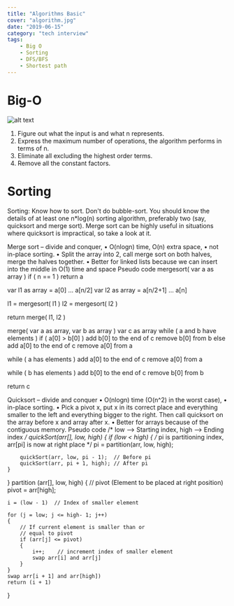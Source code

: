 ```yaml
---
title: "Algorithms Basic"
cover: "algorithm.jpg"
date: "2019-06-15"
category: "tech interview"
tags:
    - Big O
    - Sorting
    - DFS/BFS
    - Shortest path
---
```


# Big-O

![alt text](https://www.geeksforgeeks.org/wp-content/uploads/mypic.png) 

1.	Figure out what the input is and what n represents.
2.	Express the maximum number of operations, the algorithm performs in terms of n.
3.	Eliminate all excluding the highest order terms.
4.	Remove all the constant factors.

# Sorting

Sorting: Know how to sort.  Don't do bubble-sort.  You should know the details of at least one n*log(n) sorting algorithm, preferably two (say, quicksort and merge sort).  Merge sort can be highly useful in situations where quicksort is impractical, so take a look at it.  

Merge sort – divide and conquer, 
•	O(nlogn) time, O(n) extra space, 
•	not in-place sorting. 
•	Split the array into 2, call merge sort on both halves, merge the halves together. 
•	Better for linked lists because we can insert into the middle in O(1) time and space
Pseudo code
mergesort( var a as array )
   if ( n == 1 ) return a

   var l1 as array = a[0] ... a[n/2]
   var l2 as array = a[n/2+1] ... a[n]

   l1 = mergesort( l1 )
   l2 = mergesort( l2 )

   return merge( l1, l2 )

merge( var a as array, var b as array )
   var c as array
   while ( a and b have elements )
      if ( a[0] > b[0] )
         add b[0] to the end of c
         remove b[0] from b
      else
         add a[0] to the end of c
         remove a[0] from a
   
   while ( a has elements )
      add a[0] to the end of c
      remove a[0] from a
   
   while ( b has elements )
      add b[0] to the end of c
      remove b[0] from b
   
   return c

Quicksort – divide and conquer
•	O(nlogn) time (O(n^2) in the worst case), 
•	in-place sorting. 
•	Pick a pivot x, put x in its correct place and everything smaller to the left and everything bigger to the right. Then call quicksort on the array before x and array after x. 
•	Better for arrays because of the contiguous memory.
Pseudo code
/* low  --> Starting index,  high  --> Ending index */
quickSort(arr[], low, high)
{
    if (low < high)
    {
        /* pi is partitioning index, arr[pi] is now
           at right place */
        pi = partition(arr, low, high);

        quickSort(arr, low, pi - 1);  // Before pi
        quickSort(arr, pi + 1, high); // After pi
    }
}
partition (arr[], low, high)
{
    // pivot (Element to be placed at right position)
    pivot = arr[high];  
 
    i = (low - 1)  // Index of smaller element

    for (j = low; j <= high- 1; j++)
    {
        // If current element is smaller than or
        // equal to pivot
        if (arr[j] <= pivot)
        {
            i++;    // increment index of smaller element
            swap arr[i] and arr[j]
        }
    }
    swap arr[i + 1] and arr[high])
    return (i + 1)
}
